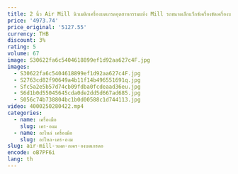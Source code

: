 ```yaml
---
title: 2 นิ้ว Air Mill นิวเมติกเครื่องบดเกรดอุตสาหกรรมแห้ง Mill รถขนาดเล็กแว็กซ์เครื่องขัดเครื่องบดกระดาษทราย
price: '4973.74'
price_original: '5127.55'
currency: THB
discount: 3%
rating: 5
volume: 67
image: S30622fa6c5404618899ef1d92aa627c4F.jpg
images:
  - S30622fa6c5404618899ef1d92aa627c4F.jpg
  - S2763cd82f90649a4b11f14b496551691q.jpg
  - Sfc5a2e5b57d74cb09fdba0fcdeaad36eu.jpg
  - S6d1b0d55045645cda0de2dd5d667ad685.jpg
  - S056c74b738804bc1b0d00588c1d744113.jpg
video: 4000250280422.mp4
categories:
  - name: เครื่องมือ
    slug: เคร-องม
  - name: อะไหล่ เครื่องมือ
    slug: อะไหล-เคร-องม
slug: air-mill-วเมต-กเคร-องบดเกรดอ
encode: oB7PF6i
lang: th
---
```

  
